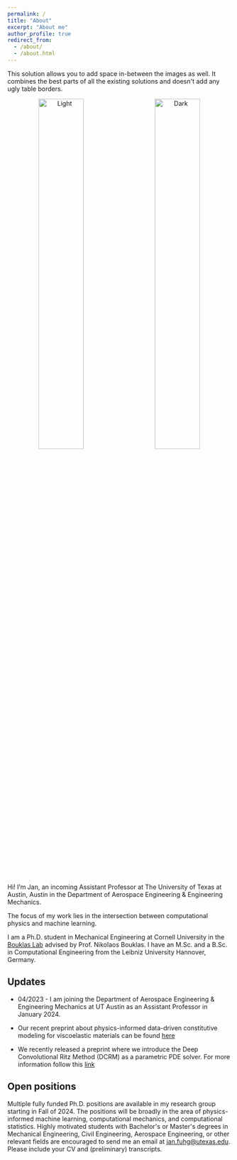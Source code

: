 ```yaml
---
permalink: /
title: "About"
excerpt: "About me"
author_profile: true
redirect_from: 
  - /about/
  - /about.html
---
```




This solution allows you to add space in-between the images as well. It combines the best parts of all the existing solutions and doesn't add any ugly table borders.

<p align="center">
  <img alt="Light" src="../_images/unet_ch_PINN_3.png" width="45%">
&nbsp; &nbsp; &nbsp; &nbsp;
  <img alt="Dark" src="../_images/unet_ch_PINN_3.png" width="45%">
</p>


Hi! I’m Jan, an incoming Assistant Professor at The University of Texas at Austin, Austin in the Department of Aerospace Engineering & Engineering Mechanics. 

The focus of my work lies in the intersection between computational physics and machine learning. 

I am a Ph.D. student in Mechanical Engineering at Cornell University in the [Bouklas Lab](https://blogs.cornell.edu/bouklaslab/) advised by Prof. Nikolaos Bouklas. 
I have an M.Sc. and a B.Sc. in Computational Engineering from the Leibniz University Hannover, Germany. 


## Updates

  * 04/2023 - I am joining the Department of Aerospace Engineering & Engineering Mechanics at UT Austin as an Assistant Professor in January 2024.
    
  * Our recent preprint about physics-informed data-driven constitutive modeling for viscoelastic materials can be found [here](https://arxiv.org/pdf/2304.13897.pdf)

  * We recently released a preprint where we introduce the Deep Convolutional Ritz Method (DCRM) as a parametric PDE solver. For more information follow this [link](https://arxiv.org/pdf/2206.04675.pdf)

## Open positions
Multiple fully funded Ph.D. positions are available in my research group starting in Fall of 2024. The positions will be broadly in the area of physics-informed machine learning, computational mechanics, and computational statistics. Highly motivated students with Bachelor's or Master's degrees in Mechanical Engineering, Civil Engineering, Aerospace Engineering, or other relevant fields are encouraged to send me an email at <jan.fuhg@utexas.edu>. Please include your CV and (preliminary) transcripts.



